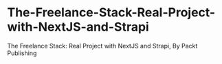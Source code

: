 # The-Freelance-Stack-Real-Project-with-NextJS-and-Strapi
The Freelance Stack: Real Project with NextJS and Strapi, By Packt Publishing
